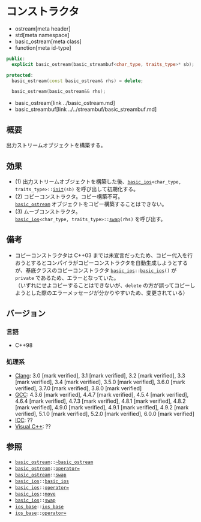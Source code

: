 # コンストラクタ
* ostream[meta header]
* std[meta namespace]
* basic_ostream[meta class]
* function[meta id-type]

```cpp
public:
  explicit basic_ostream(basic_streambuf<char_type, traits_type>* sb);  // (1)

protected:
  basic_ostream(const basic_ostream& rhs) = delete;                     // (2) C++11 から

  basic_ostream(basic_ostream&& rhs);                                   // (3) C++11 から
```
* basic_ostream[link ../basic_ostream.md]
* basic_streambuf[link ../../streambuf/basic_streambuf.md]


## 概要
出力ストリームオブジェクトを構築する。


## 効果
- (1) 出力ストリームオブジェクトを構築した後、[`basic_ios`](../../ios/basic_ios.md)`<char_type, traits_type>::`[`init`](../../ios/basic_ios/init.md)`(sb)` を呼び出して初期化する。
- (2) コピーコンストラクタ。コピー構築不可。  
    [`basic_ostream`](../basic_ostream.md) オブジェクトをコピー構築することはできない。
- (3) ムーブコンストラクタ。  
    [`basic_ios`](../../ios/basic_ios.md)`<char_type, traits_type>::`[`swap`](../../ios/basic_ios/swap.md)`(rhs)` を呼び出す。


## 備考
- コピーコンストラクタは C++03 までは未宣言だったため、コピー代入を行おうとするとコンパイラがコピーコンストラクタを自動生成しようとするが、基底クラスのコピーコンストラクタ [`basic_ios`](../../ios/basic_ios.md)`::`[`basic_ios`](../../ios/basic_ios/op_constructor.md)`()` が `private` であるため、エラーとなっていた。  
    （いずれにせよコピーすることはできないが、`delete` の方が誤ってコピーしようとした際のエラーメッセージが分かりやすいため、変更されている）


## バージョン
### 言語
- C++98


### 処理系
- [Clang](/implementation.md#clang): 3.0 [mark verified], 3.1 [mark verified], 3.2 [mark verified], 3.3 [mark verified], 3.4 [mark verified], 3.5.0 [mark verified], 3.6.0 [mark verified], 3.7.0 [mark verified], 3.8.0 [mark verified]
- [GCC](/implementation.md#gcc): 4.3.6 [mark verified], 4.4.7 [mark verified], 4.5.4 [mark verified], 4.6.4 [mark verified], 4.7.3 [mark verified], 4.8.1 [mark verified], 4.8.2 [mark verified], 4.9.0 [mark verified], 4.9.1 [mark verified], 4.9.2 [mark verified], 5.1.0 [mark verified], 5.2.0 [mark verified], 6.0.0 [mark verified]
- [ICC](/implementation.md#icc): ??
- [Visual C++](/implementation.md#visual_cpp): ??


## 参照
- [`basic_ostream`](../basic_ostream.md)`::`[`~basic_ostream`](op_destructor.md)
- [`basic_ostream`](../basic_ostream.md)`::`[`operator=`](op_assign.md)
- [`basic_ostream`](../basic_ostream.md)`::`[`swap`](swap.md)
- [`basic_ios`](../../ios/basic_ios.md)`::`[`basic_ios`](../../ios/basic_ios/op_constructor.md)
- [`basic_ios`](../../ios/basic_ios.md)`::`[`operator=`](../../ios/basic_ios/op_assign.md)
- [`basic_ios`](../../ios/basic_ios.md)`::`[`move`](../../ios/basic_ios/move.md)
- [`basic_ios`](../../ios/basic_ios.md)`::`[`swap`](../../ios/basic_ios/swap.md)
- [`ios_base`](../../ios/ios_base.md)`::`[`ios_base`](../../ios/ios_base/op_constructor.md)
- [`ios_base`](../../ios/ios_base.md)`::`[`operator=`](../../ios/ios_base/op_assign.md)
